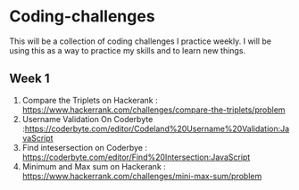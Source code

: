 # Coding-challenges
This will be a collection of coding challenges I practice weekly. I will be using this as a way to practice my skills and to learn new things.

## Week 1
1. Compare the Triplets on Hackerank : https://www.hackerrank.com/challenges/compare-the-triplets/problem
2. Username Validation On Coderbyte  :https://coderbyte.com/editor/Codeland%20Username%20Validation:JavaScript
3. Find intesersection on Coderbye : https://coderbyte.com/editor/Find%20Intersection:JavaScript
4. Minimum and Max sum on Hackerank : https://www.hackerrank.com/challenges/mini-max-sum/problem
   
